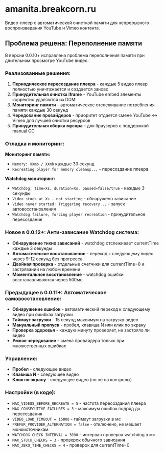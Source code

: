 # amanita.breakcorn.ru

Видео-плеер с автоматической очисткой памяти для непрерывного воспроизведения YouTube и Vimeo контента.

## Проблема решена: Переполнение памяти

В версии 0.0.10+ исправлена проблема переполнения памяти при длительном просмотре YouTube видео.

### Реализованные решения:

1. **Периодическое пересоздание плеера** - каждые 5 видео плеер полностью уничтожается и создается заново
2. **Принудительная очистка iframe** - YouTube embed элементы корректно удаляются из DOM
3. **Мониторинг памяти** - автоматическое отслеживание потребления памяти каждые 30 секунд
4. **Чередование провайдеров** - приоритет отдается смене YouTube ↔ Vimeo для лучшей очистки ресурсов
5. **Принудительная сборка мусора** - для браузеров с поддержкой manual GC

### Отладка и мониторинг:

**Мониторинг памяти:**
- `Memory: XXmb / XXmb` каждые 30 секунд
- `Recreating player for memory cleanup...` - пересоздание плеера

**Watchdog мониторинг:**
- `Watchdog: time=Xs, duration=Xs, paused=false/true` - каждые 3 секунды
- `Video stuck at Xs - not starting` - обнаружено зависание
- `Video never started! Triggering recovery...` - запуск автовосстановления
- `Watchdog failure, forcing player recreation` - принудительное пересоздание

### Новое в 0.0.12+: Анти-зависание Watchdog система:

- **Обнаружение тихих зависаний** - watchdog отслеживает currentTime каждые 3 секунды
- **Автоматическое восстановление** - переход к следующему видео через 9-12 секунд без прогресса
- **Двойная проверка** - отдельные счетчики для currentTime=0 и застряваний на любом времени
- **Моментальное восстановление** - watchdog ошибки восстанавливаются через 500мс

### Предыдущее в 0.0.11+: Автоматическое самовосстановление:

- **Обнаружение ошибок** - автоматический переход к следующему видео при ошибках загрузки
- **Таймаут загрузки** - 15 секунд максимум на загрузку видео
- **Мануальный пропуск** - пробел, клавиша N или клик по экрану
- **Проверка здоровья** - каждую минуту проверяет, не застряло ли видео
- **Умное чередование** - смена провайдера только при множественных ошибках

### Управление:

- **Пробел** - следующее видео
- **Клавиша N** - следующее видео  
- **Клик по экрану** - следующее видео (но не на контролы)

### Настройки (в коде):

- `MAX_VIDEOS_BEFORE_RECREATE = 5` - частота пересоздания плеера
- `MAX_CONSECUTIVE_FAILURES = 3` - максимум ошибок подряд до пересоздания
- `VIDEO_LOAD_TIMEOUT = 15000` - таймаут загрузки в мс
- `PREFER_PROVIDER_ALTERNATION = false` - отключено, не мешает моноисточникам
- `WATCHDOG_CHECK_INTERVAL = 3000` - интервал проверок watchdog в мс
- `MAX_STUCK_CHECKS = 3` - проверок обычного зависания
- `MAX_ZERO_TIME_CHECKS = 4` - проверок для currentTime=0

